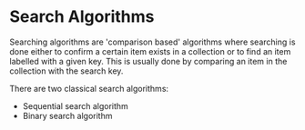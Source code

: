 # Search Algorithms

Searching algorithms are 'comparison based' algorithms where searching is done
either to confirm a certain item exists in a collection or to find an item labelled
with a given key. This is usually done by comparing an item in the collection 
with the search key.

There are two classical search algorithms:
- Sequential search algorithm
- Binary search algorithm
